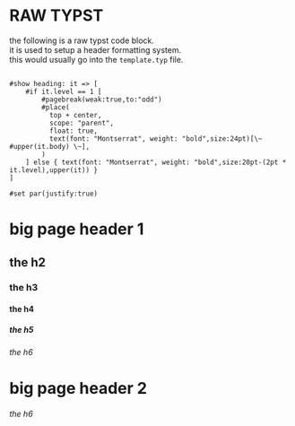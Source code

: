 <page columns="2" >

# RAW TYPST

the following is a raw typst code block. <br/>
it is used to setup a header formatting system. <br/>
this would usually go into the `template.typ` file.

```{=typst}

#show heading: it => [
    #if it.level == 1 [
        #pagebreak(weak:true,to:"odd")
        #place(
          top + center,
          scope: "parent",
          float: true,
          text(font: "Montserrat", weight: "bold",size:24pt)[\~ #upper(it.body) \~],
        )
    ] else { text(font: "Montserrat", weight: "bold",size:20pt-(2pt * it.level),upper(it)) }
]

#set par(justify:true)

```

# big page header 1

<lorem s="20" />

## the h2 <lorem s="5" />

<lorem s="20" />

### the h3 <lorem s="5" />

<lorem s="20" />

#### the h4 <lorem s="5" />

<lorem s="20" />

##### the h5 <lorem s="5" />

<lorem s="20" />

###### the h6 <lorem s="5" />

<lorem s="20" />

# big page header 2

<lorem s="20" />

###### the h6 <lorem s="5" />

<lorem s="20" />

</page>